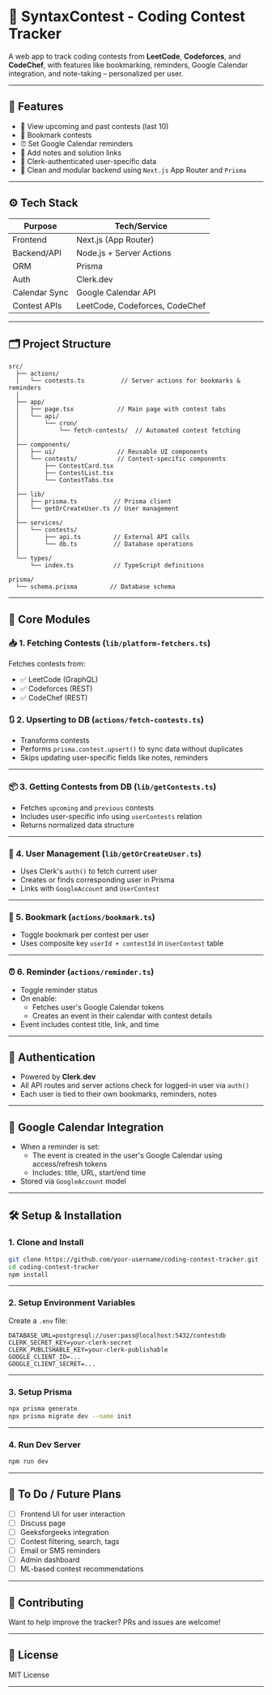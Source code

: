 # 🧠 SyntaxContest - Coding Contest Tracker

A web app to track coding contests from **LeetCode**, **Codeforces**, and **CodeChef**, with features like bookmarking, reminders, Google Calendar integration, and note-taking – personalized per user.

---

## 🚀 Features

- 📅 View upcoming and past contests (last 10)
- 🔖 Bookmark contests
- ⏰ Set Google Calendar reminders
- 📝 Add notes and solution links
- 🔐 Clerk-authenticated user-specific data
- 🧠 Clean and modular backend using `Next.js` App Router and `Prisma`

---

## ⚙️ Tech Stack

| Purpose           | Tech/Service       |
|------------------|--------------------|
| Frontend         | Next.js (App Router) |
| Backend/API      | Node.js + Server Actions |
| ORM              | Prisma              |
| Auth             | Clerk.dev           |
| Calendar Sync    | Google Calendar API |
| Contest APIs     | LeetCode, Codeforces, CodeChef |

---

## 🗂️ Project Structure

```
src/
  ├── actions/
  │   └── contests.ts          // Server actions for bookmarks & reminders
  │
  ├── app/
  │   ├── page.tsx            // Main page with contest tabs
  │   └── api/
  │       └── cron/
  │           └── fetch-contests/  // Automated contest fetching
  │
  ├── components/
  │   ├── ui/                 // Reusable UI components
  │   └── contests/           // Contest-specific components
  │       ├── ContestCard.tsx
  │       ├── ContestList.tsx
  │       └── ContestTabs.tsx
  │
  ├── lib/
  │   ├── prisma.ts          // Prisma client
  │   └── getOrCreateUser.ts // User management
  │
  ├── services/
  │   └── contests/
  │       ├── api.ts         // External API calls
  │       └── db.ts          // Database operations
  │
  └── types/
      └── index.ts           // TypeScript definitions

prisma/
  └── schema.prisma         // Database schema
```

---

## 🧩 Core Modules

### 📥 1. Fetching Contests (`lib/platform-fetchers.ts`)

Fetches contests from:
- ✅ LeetCode (GraphQL)
- ✅ Codeforces (REST)
- ✅ CodeChef (REST)


### 🔃 2. Upserting to DB (`actions/fetch-contests.ts`)

- Transforms contests
- Performs `prisma.contest.upsert()` to sync data without duplicates
- Skips updating user-specific fields like notes, reminders

---

### 📦 3. Getting Contests from DB (`lib/getContests.ts`)

- Fetches `upcoming` and `previous` contests
- Includes user-specific info using `userContests` relation
- Returns normalized data structure

---

### 👤 4. User Management (`lib/getOrCreateUser.ts`)

- Uses Clerk's `auth()` to fetch current user
- Creates or finds corresponding user in Prisma
- Links with `GoogleAccount` and `UserContest`

---

### 🧷 5. Bookmark (`actions/bookmark.ts`)

- Toggle bookmark per contest per user
- Uses composite key `userId + contestId` in `UserContest` table

---

### ⏰ 6. Reminder (`actions/reminder.ts`)

- Toggle reminder status
- On enable:
  - Fetches user's Google Calendar tokens
  - Creates an event in their calendar with contest details
- Event includes contest title, link, and time

---

## 🔐 Authentication

- Powered by **Clerk.dev**
- All API routes and server actions check for logged-in user via `auth()`
- Each user is tied to their own bookmarks, reminders, notes

---

## 📅 Google Calendar Integration

- When a reminder is set:
  - The event is created in the user's Google Calendar using access/refresh tokens
  - Includes: title, URL, start/end time
- Stored via `GoogleAccount` model

---

## 🛠️ Setup & Installation

### 1. Clone and Install

```bash
git clone https://github.com/your-username/coding-contest-tracker.git
cd coding-contest-tracker
npm install
```

---

### 2. Setup Environment Variables

Create a `.env` file:

```env
DATABASE_URL=postgresql://user:pass@localhost:5432/contestdb
CLERK_SECRET_KEY=your-clerk-secret
CLERK_PUBLISHABLE_KEY=your-clerk-publishable
GOOGLE_CLIENT_ID=...
GOOGLE_CLIENT_SECRET=...
```

---

### 3. Setup Prisma

```bash
npx prisma generate
npx prisma migrate dev --name init
```

---

### 4. Run Dev Server

```bash
npm run dev
```

---

## 🧪 To Do / Future Plans

- [ ] Frontend UI for user interaction
- [ ] Discuss page
- [ ] Geeksforgeeks integration
- [ ] Contest filtering, search, tags
- [ ] Email or SMS reminders
- [ ] Admin dashboard
- [ ] ML-based contest recommendations

---

## 🤝 Contributing

Want to help improve the tracker? PRs and issues are welcome!

---

## 📄 License

MIT License

---
